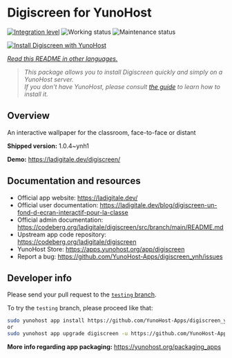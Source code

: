 <!--
N.B.: This README was automatically generated by <https://github.com/YunoHost/apps/tree/master/tools/readme_generator>
It shall NOT be edited by hand.
-->

# Digiscreen for YunoHost

[![Integration level](https://apps.yunohost.org/badge/integration/digiscreen)](https://ci-apps.yunohost.org/ci/apps/digiscreen/)
![Working status](https://apps.yunohost.org/badge/state/digiscreen)
![Maintenance status](https://apps.yunohost.org/badge/maintained/digiscreen)

[![Install Digiscreen with YunoHost](https://install-app.yunohost.org/install-with-yunohost.svg)](https://install-app.yunohost.org/?app=digiscreen)

*[Read this README in other languages.](./ALL_README.md)*

> *This package allows you to install Digiscreen quickly and simply on a YunoHost server.*  
> *If you don't have YunoHost, please consult [the guide](https://yunohost.org/install) to learn how to install it.*

## Overview

An interactive wallpaper for the classroom, face-to-face or distant


**Shipped version:** 1.0.4~ynh1

**Demo:** <https://ladigitale.dev/digiscreen/>
## Documentation and resources

- Official app website: <https://ladigitale.dev/>
- Official user documentation: <https://ladigitale.dev/blog/digiscreen-un-fond-d-ecran-interactif-pour-la-classe>
- Official admin documentation: <https://codeberg.org/ladigitale/digiscreen/src/branch/main/README.md>
- Upstream app code repository: <https://codeberg.org/ladigitale/digiscreen>
- YunoHost Store: <https://apps.yunohost.org/app/digiscreen>
- Report a bug: <https://github.com/YunoHost-Apps/digiscreen_ynh/issues>

## Developer info

Please send your pull request to the [`testing` branch](https://github.com/YunoHost-Apps/digiscreen_ynh/tree/testing).

To try the `testing` branch, please proceed like that:

```bash
sudo yunohost app install https://github.com/YunoHost-Apps/digiscreen_ynh/tree/testing --debug
or
sudo yunohost app upgrade digiscreen -u https://github.com/YunoHost-Apps/digiscreen_ynh/tree/testing --debug
```

**More info regarding app packaging:** <https://yunohost.org/packaging_apps>
